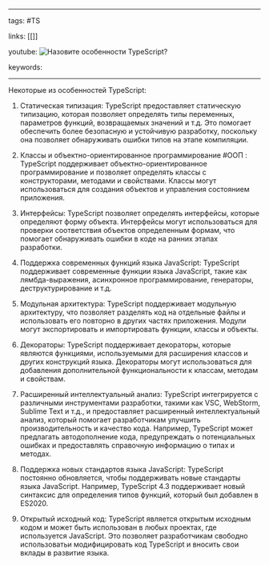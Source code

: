 ____

tags: #TS

links: [[]]

youtube: 
![Назовите особенности TypeScript?](https://youtu.be/R76_xPjzUd8?t=796)

keywords:

_____

Некоторые из особенностей TypeScript:
1.  Статическая типизация: 
	TypeScript предоставляет статическую типизацию, которая позволяет определять типы переменных, параметров функций, возвращаемых значений и т.д. Это помогает обеспечить более безопасную и устойчивую разработку, поскольку она позволяет обнаруживать ошибки типов на этапе компиляции.

2.  Классы и объектно-ориентированное программирование #ООП : 
	TypeScript поддерживает объектно-ориентированное программирование и позволяет определять классы с конструкторами, методами и свойствами. 
	Классы могут использоваться для создания объектов и управления состоянием приложения.

3.  Интерфейсы: 
	TypeScript позволяет определять интерфейсы, которые определяют форму объекта. Интерфейсы могут использоваться для проверки соответствия объектов определенным формам, что помогает обнаруживать ошибки в коде на ранних этапах разработки.

4.  Поддержка современных функций языка JavaScript: 
	TypeScript поддерживает современные функции языка JavaScript, такие как лямбда-выражения, асинхронное программирование, генераторы, деструктурирование и т.д.

5.  Модульная архитектура: 
	TypeScript поддерживает модульную архитектуру, что позволяет разделять код на отдельные файлы и использовать его повторно в других частях приложения. Модули могут экспортировать и импортировать функции, классы и объекты.

6.  Декораторы: 
	TypeScript поддерживает декораторы, которые являются функциями, используемыми для расширения классов и других конструкций языка. 
	Декораторы могут использоваться для добавления дополнительной функциональности к классам, методам и свойствам.

7.  Расширенный интеллектуальный анализ: 
	TypeScript интегрируется с различными инструментами разработки, такими как VSC, WebStorm, Sublime Text и т.д., и предоставляет расширенный интеллектуальный анализ, который помогает разработчикам улучшить производительность и качество кода. Например, TypeScript может предлагать автодополнение кода, предупреждать о потенциальных ошибках и предоставлять справочную информацию о типах и методах.

8.  Поддержка новых стандартов языка JavaScript:
	TypeScript постоянно обновляется, чтобы поддерживать новые стандарты языка JavaScript. Например, TypeScript 4.3 поддерживает новый синтаксис для определения типов функций, который был добавлен в ES2020.

9.  Открытый исходный код: 
	TypeScript является открытым исходным кодом и может быть использован в любых проектах, где используется JavaScript. Это позволяет разработчикам свободно использоватьи модифицировать код TypeScript и вносить свои вклады в развитие языка.